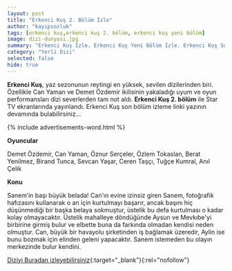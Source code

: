 ```yaml
---
layout: post
title: "Erkenci Kuş 2. Bölüm İzle"
author: "kayipsozluk"
tags: [erkenci kuş,erkenci kuş 2. bölüm, erkenci kuş yeni bölüm]
image: dizi-dunyasi.jpg
summary: "Erkenci Kuş İzle. Erkenci Kuş Yeni Bölüm İzle. Erkenci Kuş Son Bölüm İzle. Erkenci Kuş 2. Bölüm İzle"
category: "Yerli Dizi"
selected: false  
hide: true
---
```


**Erkenci Kuş**, yaz sezonunun reytingi en yüksek, sevilen dizilerinden biri. Özellikle Can Yaman ve Demet Özdemir ikilisinin yakaladığı uyum ve oyun performansları dizi severlerden tam not aldı. **Erkenci Kuş 2. bölüm** ile Star TV ekranlarında yayınlandı. Erkenci Kuş son bölüm izleme linki yazının devamında bulabilirsiniz...

{% include advertisements-word.html %}

**Oyuncular**

Demet Özdemir, Can Yaman, Öznur Serçeler, Özlem Tokaslan, Berat Yenilmez, Birand Tunca, Sevcan Yaşar, Ceren Taşçı, Tuğçe Kumral, Anıl Çelik

**Konu**

Sanem’in başı büyük belada!
Can'ın evine izinsiz giren Sanem, fotoğrafik hafızasını kullanarak o an için kurtulmayı başarır, ancak başını hiç düşünmediği bir başka belaya sokmuştur, üstelik bu defa kurtulması o kadar kolay olmayacaktır. Üstelik mahalleye döndüğünde Aysun ve Mevkıbe'yi birbirine girmiş bulur ve elbette buna da farkında olmadan kendisi neden olmuştur. Can, büyük bir havayolu şirketinden iş bağlamak üzeredir, Aylin ise bunu bozmak için elinden geleni yapacaktır. Sanem istemeden bu olayın merkezinde bulur kendini. 

[Diziyi Buradan izleyebilirsiniz](https://www.startv.com.tr/dizi/erkenci-kus/bolumler/2-bolum){:target="_blank"}{:rel="nofollow"}


